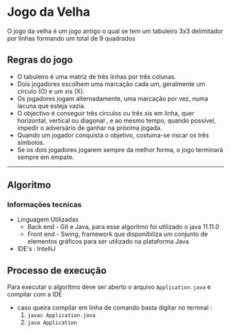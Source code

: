 # Jogo da Velha
O jogo da velha é um jogo antigo o qual se tem um tabuleiro 3x3 delimitador por linhas formando um total de 9 quadrados

## Regras do jogo
* O tabuleiro  é uma matriz  de três linhas por três colunas.
* Dois jogadores escolhem uma marcação cada um, geralmente um círculo (O) e um xis (X).
* Os jogadores jogam alternadamente, uma marcação por vez, numa lacuna que esteja vazia.
* O objectivo é conseguir três círculos ou três xis em linha, quer horizontal, vertical ou diagonal , e ao mesmo tempo, quando possível, impedir o adversário de ganhar na próxima jogada.
* Quando um jogador conquista o objetivo, costuma-se riscar os três símbolos.
* Se os dois jogadores jogarem sempre da melhor forma, o jogo terminará sempre em empate.

---

## Algoritmo

### Informações tecnicas
* Linguagem Utilizadas
  *   Back end - Git e Java, para esse algoritmo foi utilizado o java 11.11.0
  *   Front end - Swing, framework que disponibiliza um conjunto de elementos gráficos para ser utilizado na plataforma Java
*   IDE's : IntelliJ 

## Processo de execução
Para executar o algoritmo deve ser aberto o arquivo `Application.java` e compilar com a IDE
* caso queira compilar em linha de comando basta digitar no termnal : 
  1. `javac Application.java`
  2. `java Application`



